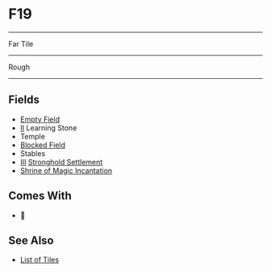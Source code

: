 # F19

___
Far Tile
___
Rough
___


## Fields

- [Empty Field](../keywords/empty_field.md)
- [Ⅱ](../difficulties.md) Learning Stone
- Temple
- [Blocked Field](../keywords/blocked_field.md)
- Stables
- [Ⅲ](../difficulties.md) [Stronghold Settlement](../towns/stronghold.md)
- [Shrine of Magic Incantation](../spells/index.md)


## Comes With

- 🚧


## See Also

- [List of Tiles](index.md)
